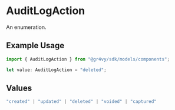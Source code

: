 # AuditLogAction

An enumeration.

## Example Usage

```typescript
import { AuditLogAction } from "@gr4vy/sdk/models/components";

let value: AuditLogAction = "deleted";
```

## Values

```typescript
"created" | "updated" | "deleted" | "voided" | "captured"
```